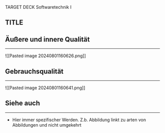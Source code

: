 
TARGET DECK
Softwaretechnik I

TITLE
--
## Äußere und innere Qualität
***
![[Pasted image 20240801160626.png]]
## Gebrauchsqualität
***
![[Pasted image 20240801160641.png]]
## Siehe auch
***
* Hier immer spezifischer Werden. Z.b. Abbildung linkt zu arten von Abbildungen und nicht umgekehrt